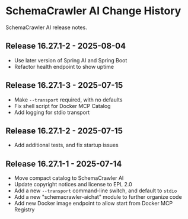 # SchemaCrawler AI Change History

SchemaCrawler AI release notes.

<a name="v16.27.1-2"></a>
## Release 16.27.1-2 - 2025-08-04

- Use later version of Spring AI and Spring Boot
- Refactor health endpoint to show uptime


<a name="v16.27.1-3"></a>
## Release 16.27.1-3 - 2025-07-15

- Make `--transport` required, with no defaults
- Fix shell script for Docker MCP Catalog
- Add logging for stdio transport


<a name="v16.27.1-2"></a>
## Release 16.27.1-2 - 2025-07-15

- Add additional tests, and fix startup issues


<a name="v16.27.1-1"></a>
## Release 16.27.1-1 - 2025-07-14

- Move compact catalog to SchemaCrawler AI
- Update copyright notices and license to EPL 2.0
- Add a new `--transport` command-line switch, and default to `stdio`
- Add a new "schemacrawler-aichat" module to further organize code
- Add new Docker image endpoint to allow start from Docker MCP Registry
